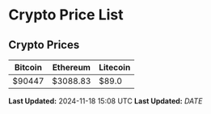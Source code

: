 # Crypto Price List

## Crypto Prices
| Bitcoin | Ethereum | Litecoin |
| ------- | -------- | -------- |
| $90447 | $3088.83 | $89.0 |
**Last Updated:** 2024-11-18 15:08 UTC
**Last Updated:** $DATE$
